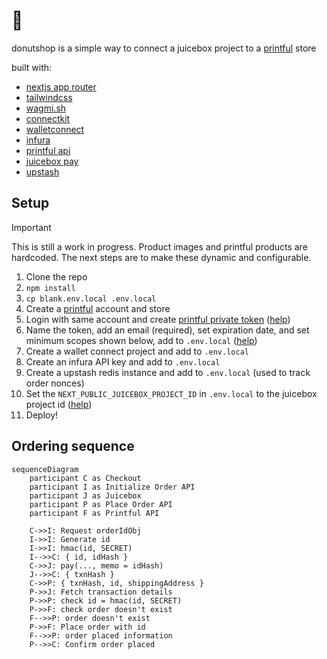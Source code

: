 # 🍩
donutshop is a simple way to connect a juicebox project to a [printful](https://printful.com) store

built with:
 * [nextjs app router](https://nextjs.org/docs/app)
 * [tailwindcss](https://tailwindcss.com)
 * [wagmi.sh](https://wagmi.sh)
 * [connectkit](https://docs.family.co)
 * [walletconnect](https://walletconnect.com)
 * [infura](https://www.infura.io)
 * [printful api](https://developers.printful.com/docs/)
 * [juicebox pay](https://docs.juicebox.money/dev/api/contracts/or-payment-terminals/or-abstract/jbpayoutredemptionpaymentterminal3_1_1/#pay)
 * [upstash](https://upstash.com)

## Setup
> [!IMPORTANT]
> This is still a work in progress. Product images and printful products are hardcoded. The next steps are to make these dynamic and configurable.

1. Clone the repo
2. ```npm install```
3. ```cp blank.env.local .env.local```
4. Create a [printful](https://www.printful.com) account and store
5. Login with same account and create [printful private token](https://developers.printful.com) ([help](/docs/printful_developer_home.png))
6. Name the token, add an email (required), set expiration date, and set minimum scopes shown below, add to `.env.local` ([help](/docs/printful_token.png))
7. Create a wallet connect project and add to `.env.local`
8. Create an infura API key and add to `.env.local`
9. Create a upstash redis instance and add to `.env.local` (used to track order nonces)
10. Set the `NEXT_PUBLIC_JUICEBOX_PROJECT_ID` in `.env.local` to the juicebox project id ([help](/docs/juicebox.png))
11. Deploy!

## Ordering sequence
```mermaid
sequenceDiagram
    participant C as Checkout
    participant I as Initialize Order API
    participant J as Juicebox
    participant P as Place Order API
    participant F as Printful API

    C->>I: Request orderIdObj
    I->>I: Generate id
    I->>I: hmac(id, SECRET)
    I-->>C: { id, idHash }
    C->>J: pay(..., memo = idHash)
    J-->>C: { txnHash }
    C->>P: { txnHash, id, shippingAddress }
    P->>J: Fetch transaction details
    P->>P: check id = hmac(id, SECRET)
    P->>F: check order doesn't exist
    F-->>P: order doesn't exist
    P->>F: Place order with id
    F-->>P: order placed information
    P-->>C: Confirm order placed
```
